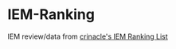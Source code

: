 # IEM-Ranking

IEM review/data from [crinacle's IEM Ranking List](https://crinacle.com/rankings/iems/)
